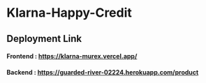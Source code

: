 # Klarna-Happy-Credit

## Deployment Link 

#### Frontend : https://klarna-murex.vercel.app/

#### Backend : https://guarded-river-02224.herokuapp.com/product
